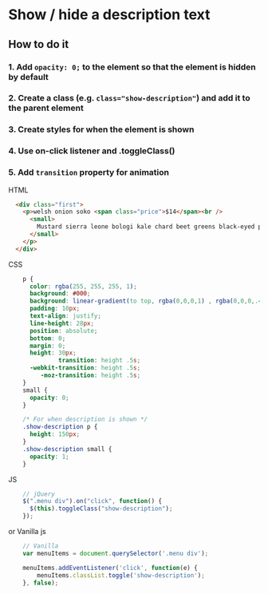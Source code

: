 # Show / hide a description text

## How to do it
### 1. Add `opacity: 0;` to the element so that the element is hidden by default
### 2. Create a class (e.g. `class="show-description"`) and add it to the parent element
### 3. Create styles for when the element is shown
### 4. Use on-click listener and .toggleClass()
### 5. Add `transition` property for animation

HTML
```html
  <div class="first">
    <p>welsh onion soko <span class="price">$14</span><br />
      <small>
        Mustard sierra leone bologi kale chard beet greens black-eyed pea sorrel amaranth garlic tigernut spring onion summer purslane asparagus lentil.
      </small>
    </p>
  </div>
```

CSS
```css
    p {
      color: rgba(255, 255, 255, 1);
      background: #000;
      background: linear-gradient(to top, rgba(0,0,0,1) , rgba(0,0,0,.4));
      padding: 10px;
      text-align: justify;
      line-height: 28px;
      position: absolute;
      bottom: 0;
      margin: 0;
      height: 30px;
              transition: height .5s;
      -webkit-transition: height .5s;
         -moz-transition: height .5s;
    }
    small {
      opacity: 0;
    }

    /* For when description is shown */
    .show-description p {
      height: 150px;
    }
    .show-description small {
      opacity: 1;
    }
```

JS
```javascript
    // jQuery
    $(".menu div").on("click", function() {
      $(this).toggleClass("show-description");
    });
```

or Vanilla js

```javascript
    // Vanilla
    var menuItems = document.querySelector('.menu div');

    menuItems.addEventListener('click', function(e) {
        menuItems.classList.toggle('show-description');
    }, false);
```

